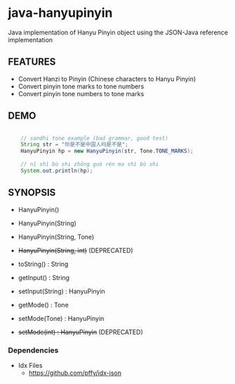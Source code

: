 java-hanyupinyin
================

Java implementation of Hanyu Pinyin object using the JSON-Java reference implementation

## FEATURES 

  + Convert Hanzi to Pinyin (Chinese characters to Hanyu Pinyin)
  + Convert pinyin tone marks to tone numbers
  + Convert pinyin tone numbers to tone marks

## DEMO

```java

    // sandhi tone example (bad grammar, good test)
    String str = "你是不是中国人吗是不是";
    HanyuPinyin hp = new HanyuPinyin(str, Tone.TONE_MARKS);
    
    // nĭ shì bù shi zhōng guó rén ma shì bù shi 
    System.out.println(hp);


```

## SYNOPSIS

  + HanyuPinyin()
  + HanyuPinyin(String)
  + HanyuPinyin(String, Tone)
  + ~~HanyuPinyin(String, int)~~ (DEPRECATED)

  + toString() : String

  + getInput() : String
  + setInput(String) : HanyuPinyin

  + getMode() : Tone
  + setMode(Tone) : HanyuPinyin
  + ~~setMode(int) : HanyuPinyin~~ (DEPRECATED)
    

### Dependencies

+ Idx Files
  + https://github.com/pffy/idx-json


